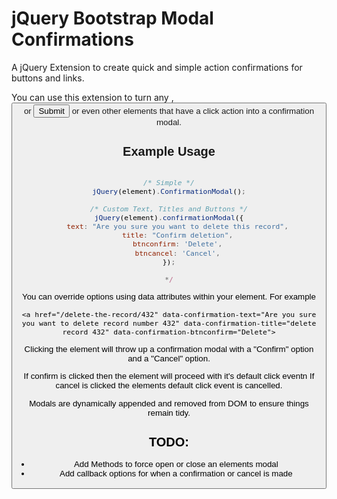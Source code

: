 # jQuery Bootstrap Modal Confirmations

A jQuery Extension to create quick and simple action confirmations for buttons and links. 

You can use this extension to turn any <a>, <button> or <input type="submit"> or even other elements that have a click action 
into a confirmation modal. 
  
## Example Usage
  
```javascript

/* Simple */
jQuery(element).ConfirmationModal();

/* Custom Text, Titles and Buttons */
jQuery(element).confirmationModal({
	text: "Are you sure you want to delete this record",
	title: "Confirm deletion",
	btnconfirm: 'Delete',
	btncancel: 'Cancel',
});

*/

```

You can override options using data attributes within your element. For example


```
<a href="/delete-the-record/432" data-confirmation-text="Are you sure you want to delete record number 432" data-confirmation-title="delete record 432" data-confirmation-btnconfirm="Delete">

```

Clicking the element will throw up a confirmation modal with a "Confirm" option and a "Cancel" option. 

If confirm is clicked then the element will proceed with it's default click eventn
If cancel is clicked the elements default click event is cancelled.

Modals are dynamically appended and removed from DOM to ensure things remain tidy. 

## TODO:

* Add Methods to force open or close an elements modal 
* Add callback options for when a confirmation or cancel is made
